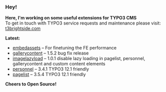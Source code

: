 ### Hey!

**Here, I'm working on some useful extensions for TYPO3 CMS**<br />To get in touch with TYPO3 service requests and maintenance please visit: [t3brightside.com](https://t3brightside.com)

**Latest:**<br />
- [embedassets](https://github.com/t3brightside/embedassets) – For finetuning the FE performance<br />
- [gallerycontent](https://github.com/t3brightside/gallerycontent) – 1.5.2 bug fix release<br />
- [imagelazyload](https://github.com/t3brightside/imagelazyload) – 1.0.1 disable lazy loading in pagelist, personnel, gallerycontent and custom content elements<br />
- [personnel](https://github.com/t3brightside/personnel) – 3.4.1 TYPO3 12.1 friendly<br />
- [pagelist](https://github.com/t3brightside/pagelist) – 3.5.4 TYPO3 12.1 friendly<br />

**Cheers to Open Source!**
